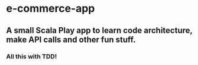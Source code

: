 # e-commerce-app

## A small Scala Play app to learn code architecture, make API calls and other fun stuff.
### All this with TDD!
